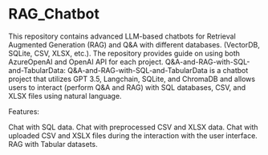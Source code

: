 # RAG_Chatbot

This repository contains advanced LLM-based chatbots for Retrieval Augmented Generation (RAG) and Q&A with different databases. (VectorDB, SQLite, CSV, XLSX, etc.). The repository provides guide on using both AzureOpenAI and OpenAI API for each project. 
Q&A-and-RAG-with-SQL-and-TabularData:
Q&A-and-RAG-with-SQL-and-TabularData is a chatbot project that utilizes GPT 3.5, Langchain, SQLite, and ChromaDB and allows users to interact (perform Q&A and RAG) with SQL databases, CSV, and XLSX files using natural language.

Features:

Chat with SQL data.
Chat with preprocessed CSV and XLSX data.
Chat with uploaded CSV and XSLX files during the interaction with the user interface.
RAG with Tabular datasets.
